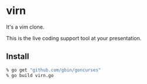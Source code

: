 virn
=======

It's a vim clone.

This is the live coding support tool at your presentation.

## Install

```sh
% go get "github.com/gbin/goncurses"
% go build virn.go
```
